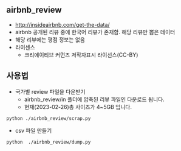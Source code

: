 ## airbnb_review
 * http://insideairbnb.com/get-the-data/
 * airbnb 공개된 리뷰 중에 한국어 리뷰가 존재함. 해당 리뷰만 뽑은 데이터
 * 해당 리뷰에는 평점 정보는 없음
 * 라이센스
    * 크리에이티브 커먼즈 저작자표시 라이선스(CC-BY)

## 사용법
 * 국가별 review 파일을 다운받기
   * airbnb_review/in 폴더에 압축된 리뷰 파일인 다운로드 됩니다. 
   * 현재(2023-02-26)총 사이즈가 4~5GB 입니다.
```
python ./airbnb_review/scrap.py
```
 * csv 파일 만들기
```
python  ./airbnb_review/dump.py
```
